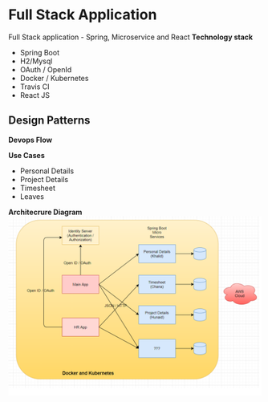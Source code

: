 # Full Stack Application
Full Stack application - Spring, Microservice and React
**Technology stack**
 - Spring Boot
 - H2/Mysql
 - OAuth / OpenId
 - Docker / Kubernetes
 - Travis CI
 - React JS
 
**Design Patterns**
 - 

**Devops Flow**

**Use Cases**
  - Personal Details
  - Project Details
  - Timesheet
  - Leaves

**Architecrure Diagram**
![Architecture Diagram](https://github.com/chanabasappa-prog/full-stack/blob/master/arch.png)





